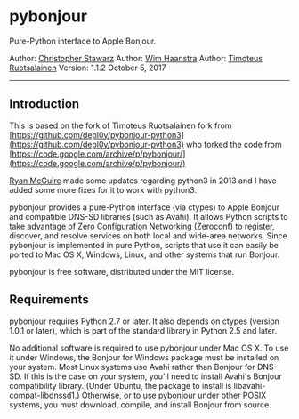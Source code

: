 # pybonjour

Pure-Python interface to Apple Bonjour.

Author: [Christopher Stawarz](cstawarz@csail.mit.edu)
Author: [Wim Haanstra](wim@wim.me)
Author: [Timoteus Ruotsalainen](timoteus.ruotsalainen@iki.fi)
Version: 1.1.2
October 5, 2017

----------------------------------------------------

## Introduction

This is based on the fork of Timoteus Ruotsalainen fork from [https://github.com/depl0y/pybonjour-python3](https://github.com/depl0y/pybonjour-python3) who forked the code from [https://code.google.com/archive/p/pybonjour/](https://code.google.com/archive/p/pybonjour/)

[Ryan McGuire](https://github.com/EnigmaCurry) made some updates regarding python3 in 2013 and I have added some more fixes for it to work with python3.

pybonjour provides a pure-Python interface (via ctypes) to Apple Bonjour and compatible DNS-SD libraries (such as Avahi).  It allows Python scripts to take advantage of Zero Configuration Networking (Zeroconf) to register, discover, and resolve services on both local and wide-area networks.  Since pybonjour is implemented in pure Python, scripts that use it can easily be ported to Mac OS X, Windows, Linux, and other systems that run Bonjour.

pybonjour is free software, distributed under the MIT license.

## Requirements

pybonjour requires Python 2.7 or later. It also depends on ctypes (version 1.0.1 or later), which is part of the standard library in Python 2.5 and later.

No additional software is required to use pybonjour under Mac OS X. To use it under Windows, the Bonjour for Windows package must be installed on your system. Most Linux systems use Avahi rather than Bonjour for DNS-SD. If this is the case on your system, you'll need to install Avahi's Bonjour compatibility library. (Under Ubuntu, the package to install is libavahi-compat-libdnssd1.) Otherwise, or to use pybonjour under other POSIX systems, you must download, compile, and install Bonjour from source.
